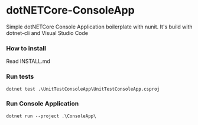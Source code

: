 # dotNETCore-ConsoleApp
Simple dotNETCore Console Application boilerplate with nunit. It's build with dotnet-cli and Visual Studio Code

### How to install

Read INSTALL.md

### Run tests
```
dotnet test .\UnitTestConsoleApp\UnitTestConsoleApp.csproj
```
###

### Run Console Application
```
dotnet run --project .\ConsoleApp\
```